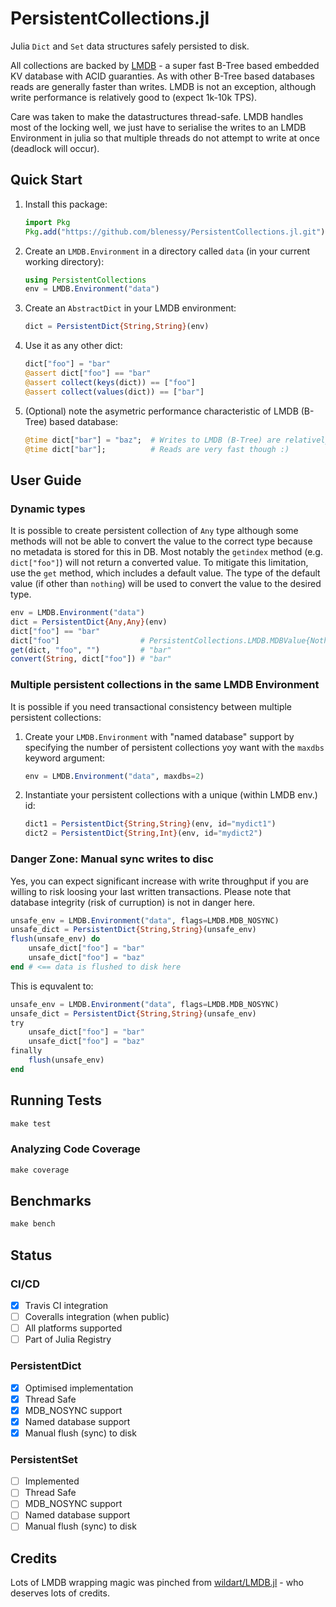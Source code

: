 # PersistentCollections.jl

Julia `Dict` and `Set` data structures safely persisted to disk.

All collections are backed by [LMDB](https://en.wikipedia.org/wiki/Lightning_Memory-Mapped_Database) - a super fast B-Tree based embedded KV database with ACID guaranties.
As with other B-Tree based databases reads are generally faster than writes. LMDB is not an exception, although write performance is relatively good to (expect 1k-10k TPS).

Care was taken to make the datastructures thread-safe. LMDB handles most of the locking well, we just have to serialise the writes to an LMDB Environment in julia so that
multiple threads do not attempt to write at once (deadlock will occur).

## Quick Start

1. Install this package:
   ```julia
   import Pkg
   Pkg.add("https://github.com/blenessy/PersistentCollections.jl.git")
   ```
1. Create an `LMDB.Environment` in a directory called `data` (in your current working directory):
   ```julia
   using PersistentCollections
   env = LMDB.Environment("data")
   ```
1. Create an `AbstractDict` in your LMDB environment:
   ```julia
   dict = PersistentDict{String,String}(env)
   ```
1. Use it as any other dict:
   ```julia
   dict["foo"] = "bar"
   @assert dict["foo"] == "bar"
   @assert collect(keys(dict)) == ["foo"]
   @assert collect(values(dict)) == ["bar"]
   ```
1. (Optional) note the asymetric performance characteristic of LMDB (B-Tree) based database:
   ```julia
   @time dict["bar"] = "baz";  # Writes to LMDB (B-Tree) are relatively slow
   @time dict["bar"];          # Reads are very fast though :)
   ```

## User Guide

### Dynamic types

It is possible to create persistent collection of `Any` type although some methods will not be able to convert the value to the correct type because no metadata is stored for this in DB.
Most notably the `getindex` method (e.g. `dict["foo"]`) will not return a converted value. To mitigate this limitation, use the `get` method, which includes a default value.
The type of the default value (if other than `nothing`) will be used to convert the value to the desired type.

```julia
env = LMDB.Environment("data")
dict = PersistentDict{Any,Any}(env)
dict["foo"] == "bar"
dict["foo"]                  # PersistentCollections.LMDB.MDBValue{Nothing}(0x0000000000000003, Ptr{Nothing} @0x000000012c806ffd, nothing)
get(dict, "foo", "")         # "bar"
convert(String, dict["foo"]) # "bar"
```

### Multiple persistent collections in the same LMDB Environment

It is possible if you need transactional consistency between multiple persistent collections:

1. Create your `LMDB.Environment` with "named database" support by specifying the number of persistent collections yoy want with the `maxdbs` keyword argument:
   ```julia
   env = LMDB.Environment("data", maxdbs=2)
   ```
2. Instantiate your persistent collections with a unique (within LMDB env.) id:
   ```julia
   dict1 = PersistentDict{String,String}(env, id="mydict1")
   dict2 = PersistentDict{String,Int}(env, id="mydict2")
   ```

### Danger Zone: Manual sync writes to disc

Yes, you can expect significant increase with write throughput if you are willing to risk loosing your last written transactions.
Please note that database integrity (risk of curruption) is not in danger here.

```julia
unsafe_env = LMDB.Environment("data", flags=LMDB.MDB_NOSYNC)
unsafe_dict = PersistentDict{String,String}(unsafe_env)
flush(unsafe_env) do 
    unsafe_dict["foo"] = "bar"
    unsafe_dict["foo"] = "baz"
end # <== data is flushed to disk here
```

This is equvalent to: 

```julia
unsafe_env = LMDB.Environment("data", flags=LMDB.MDB_NOSYNC)
unsafe_dict = PersistentDict{String,String}(unsafe_env)
try
    unsafe_dict["foo"] = "bar"
    unsafe_dict["foo"] = "baz"
finally
    flush(unsafe_env)
end
```

## Running Tests

```julia
make test
```

### Analyzing Code Coverage

```julia
make coverage
```

## Benchmarks

```julia
make bench
```

## Status

### CI/CD

- [x] Travis CI integration
- [ ] Coveralls integration (when public)
- [ ] All platforms supported
- [ ] Part of Julia Registry

### PersistentDict

- [x] Optimised implementation
- [x] Thread Safe
- [x] MDB_NOSYNC support
- [x] Named database support
- [x] Manual flush (sync) to disk

### PersistentSet

- [ ] Implemented
- [ ] Thread Safe
- [ ] MDB_NOSYNC support
- [ ] Named database support
- [ ] Manual flush (sync) to disk

## Credits

Lots of LMDB wrapping magic was pinched from [wildart/LMDB.jl](https://github.com/wildart/LMDB.jl) - who deserves lots of credits.


